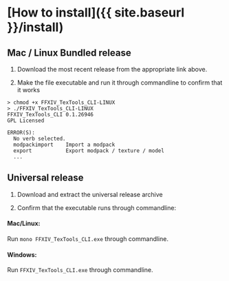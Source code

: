# [How to install]({{ site.baseurl }}/install)



## Mac / Linux Bundled release

1. Download the most recent release from the appropriate link above. 

2. Make the file executable and run it through commandline to confirm that it works

```
> chmod +x FFXIV_TexTools_CLI-LINUX
> ./FFXIV_TexTools_CLI-LINUX
FFXIV_TexTools_CLI 0.1.26946
GPL Licensed

ERROR(S):
  No verb selected.
  modpackimport    Import a modpack
  export           Export modpack / texture / model
  ...
```



## Universal release

1. Download and extract the universal release archive

2. Confirm that the executable runs through commandline: 

#### Mac/Linux:

Run `mono FFXIV_TexTools_CLI.exe` through commandline.

#### Windows:

Run `FFXIV_TexTools_CLI.exe` through commandline.




